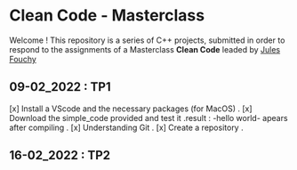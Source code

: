 # Clean Code - Masterclass

Welcome ! This repository is a series of C++ projects, submitted in order to respond to the assignments of a Masterclass **Clean Code** leaded by [Jules Fouchy](https://github.com/JulesFouchy) 

## 09-02_2022 : TP1
[x] Install a VScode and the necessary packages (for MacOS) .
[x] Download the simple_code provided and test it .result : -hello world- apears after compiling .
[x] Understanding Git .
[x] Create a repository .

## 16-02_2022 : TP2

